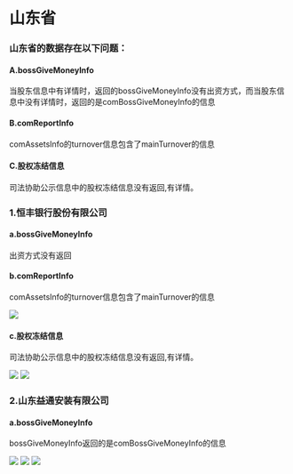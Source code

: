 # 山东省
### 山东省的数据存在以下问题：
#### A.bossGiveMoneyInfo
当股东信息中有详情时，返回的bossGiveMoneyInfo没有出资方式，而当股东信息中没有详情时，返回的是comBossGiveMoneyInfo的信息
#### B.comReportInfo
comAssetsInfo的turnover信息包含了mainTurnover的信息
#### C.股权冻结信息
司法协助公示信息中的股权冻结信息没有返回,有详情。
### 1.恒丰银行股份有限公司
#### a.bossGiveMoneyInfo
出资方式没有返回
#### b.comReportInfo
comAssetsInfo的turnover信息包含了mainTurnover的信息

![](http://o7qrps1cr.bkt.clouddn.com/%E5%B1%8F%E5%B9%95%E5%BF%AB%E7%85%A7%202016-07-03%20%E4%B8%8B%E5%8D%883.18.37.png)

#### c.股权冻结信息
司法协助公示信息中的股权冻结信息没有返回,有详情。

![](http://o7qrps1cr.bkt.clouddn.com/%E5%B1%8F%E5%B9%95%E5%BF%AB%E7%85%A7%202016-07-03%20%E4%B8%8B%E5%8D%883.29.27.png)
![](http://o7qrps1cr.bkt.clouddn.com/%E5%B1%8F%E5%B9%95%E5%BF%AB%E7%85%A7%202016-07-03%20%E4%B8%8B%E5%8D%883.29.35.png)

### 2.山东益通安装有限公司
#### a.bossGiveMoneyInfo
bossGiveMoneyInfo返回的是comBossGiveMoneyInfo的信息

![](http://o7qrps1cr.bkt.clouddn.com/%E5%B1%8F%E5%B9%95%E5%BF%AB%E7%85%A7%202016-07-03%20%E4%B8%8B%E5%8D%883.52.00.png)
![](http://o7qrps1cr.bkt.clouddn.com/%E5%B1%8F%E5%B9%95%E5%BF%AB%E7%85%A7%202016-07-03%20%E4%B8%8B%E5%8D%883.51.39.png)
![](http://o7qrps1cr.bkt.clouddn.com/%E5%B1%8F%E5%B9%95%E5%BF%AB%E7%85%A7%202016-07-03%20%E4%B8%8B%E5%8D%883.51.32.png)